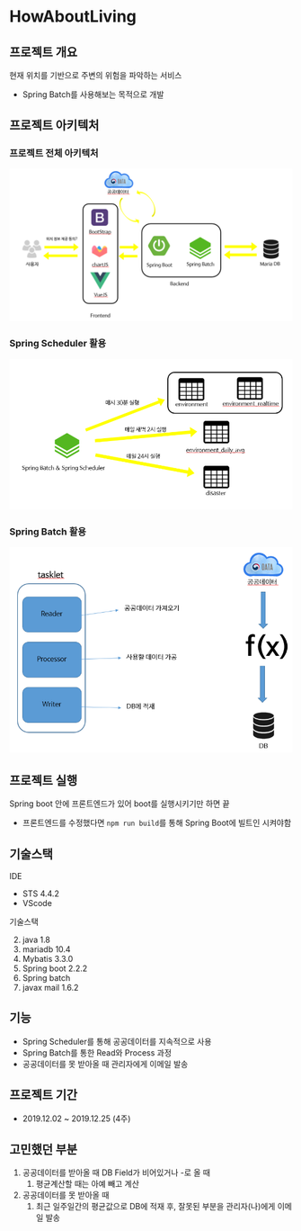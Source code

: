 # HowAboutLiving

## 프로젝트 개요

현재 위치를 기반으로 주변의 위험을 파악하는 서비스

- Spring Batch를 사용해보는 목적으로 개발

## 프로젝트 아키텍처

### 프로젝트 전체 아키텍처

![프로젝트 아키텍처](/img/pjt-arch.PNG)

### Spring Scheduler 활용

![spring-scheduler](/img/spring-scheduler.PNG)

### Spring Batch 활용

![spring-batch](/img/spring-batch.PNG)

## 프로젝트 실행

Spring boot 안에 프론트엔드가 있어 boot를 실행시키기만 하면 끝

- 프론트엔드를 수정했다면 `npm run build`를 통해 Spring Boot에 빌트인 시켜야함

## 기술스택

IDE

- STS 4.4.2
- VScode

기술스택

2. java 1.8
3. mariadb 10.4
4. Mybatis 3.3.0
5. Spring boot 2.2.2
6. Spring batch
7. javax mail 1.6.2

## 기능

- Spring Scheduler를 통해 공공데이터를 지속적으로 사용
- Spring Batch를 통한 Read와 Process 과정
- 공공데이터를 못 받아올 때 관리자에게 이메일 발송

## 프로젝트 기간

- 2019.12.02 ~ 2019.12.25 (4주)

## 고민했던 부분

1. 공공데이터를 받아올 때 DB Field가 비어있거나 -로 올 때
    1. 평균계산할 때는 아예 빼고 계산
2. 공공데이터를 못 받아올 때
    1. 최근 일주일간의 평균값으로 DB에 적재 후, 잘못된 부분을 관리자(나)에게 이메일 발송